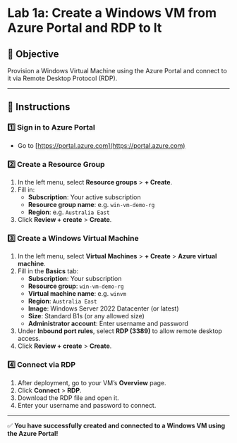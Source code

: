 # Lab 1a: Create a Windows VM from Azure Portal and RDP to It

## 🎯 Objective
Provision a Windows Virtual Machine using the Azure Portal and connect to it via Remote Desktop Protocol (RDP).

---

## 📝 Instructions

### 1️⃣ Sign in to Azure Portal
- Go to [https://portal.azure.com](https://portal.azure.com)

### 2️⃣ Create a Resource Group
1. In the left menu, select **Resource groups** > **+ Create**.
2. Fill in:
   - **Subscription**: Your active subscription
   - **Resource group name**: e.g. `win-vm-demo-rg`
   - **Region**: e.g. `Australia East`
3. Click **Review + create** > **Create**.

### 3️⃣ Create a Windows Virtual Machine
1. In the left menu, select **Virtual Machines** > **+ Create** > **Azure virtual machine**.
2. Fill in the **Basics** tab:
   - **Subscription**: Your subscription
   - **Resource group**: `win-vm-demo-rg`
   - **Virtual machine name**: e.g. `winvm`
   - **Region**: `Australia East`
   - **Image**: Windows Server 2022 Datacenter (or latest)
   - **Size**: Standard B1s (or any allowed size)
   - **Administrator account**: Enter username and password
3. Under **Inbound port rules**, select **RDP (3389)** to allow remote desktop access.
4. Click **Review + create** > **Create**.

### 4️⃣ Connect via RDP
1. After deployment, go to your VM’s **Overview** page.
2. Click **Connect** > **RDP**.
3. Download the RDP file and open it.
4. Enter your username and password to connect.

---

✅ **You have successfully created and connected to a Windows VM using the Azure Portal!**